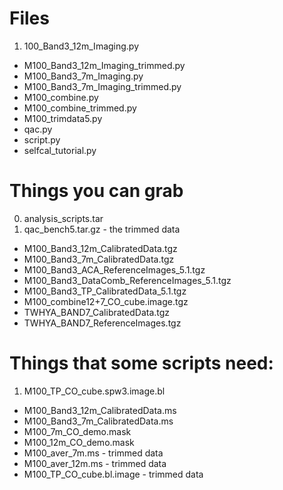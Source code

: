 # Files 

1. 100_Band3_12m_Imaging.py
*  M100_Band3_12m_Imaging_trimmed.py
*  M100_Band3_7m_Imaging.py
*  M100_Band3_7m_Imaging_trimmed.py
*  M100_combine.py
*  M100_combine_trimmed.py
*  M100_trimdata5.py
*  qac.py
*  script.py
*  selfcal_tutorial.py

# Things you can grab

0. analysis_scripts.tar
1. qac_bench5.tar.gz  - the trimmed data
* M100_Band3_12m_CalibratedData.tgz
* M100_Band3_7m_CalibratedData.tgz
* M100_Band3_ACA_ReferenceImages_5.1.tgz
* M100_Band3_DataComb_ReferenceImages_5.1.tgz
* M100_Band3_TP_CalibratedData_5.1.tgz
* M100_combine12+7_CO_cube.image.tgz
* TWHYA_BAND7_CalibratedData.tgz
* TWHYA_BAND7_ReferenceImages.tgz

# Things that some scripts need:

1. M100_TP_CO_cube.spw3.image.bl
* M100_Band3_12m_CalibratedData.ms
* M100_Band3_7m_CalibratedData.ms
* M100_7m_CO_demo.mask
* M100_12m_CO_demo.mask
* M100_aver_7m.ms - trimmed data
* M100_aver_12m.ms - trimmed data
* M100_TP_CO_cube.bl.image - trimmed data

